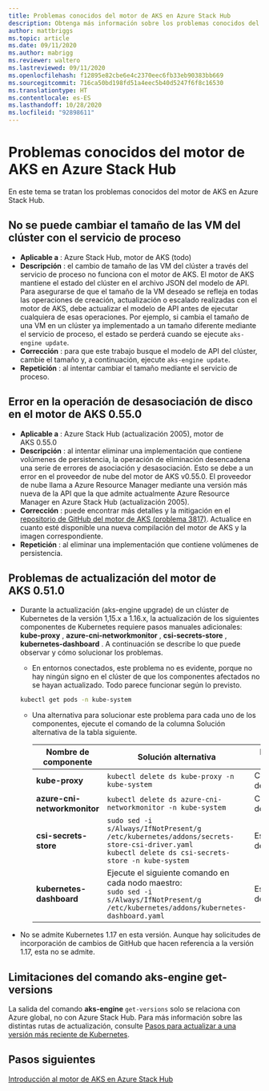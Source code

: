 ```yaml
---
title: Problemas conocidos del motor de AKS en Azure Stack Hub
description: Obtenga más información sobre los problemas conocidos del motor de AKS en Azure Stack Hub.
author: mattbriggs
ms.topic: article
ms.date: 09/11/2020
ms.author: mabrigg
ms.reviewer: waltero
ms.lastreviewed: 09/11/2020
ms.openlocfilehash: f12895e82cbe6e4c2370eec6fb33eb90383bb669
ms.sourcegitcommit: 716ca50bd198fd51a4eec5b40d5247f6f8c16530
ms.translationtype: HT
ms.contentlocale: es-ES
ms.lasthandoff: 10/28/2020
ms.locfileid: "92898611"
---
```

# <a name="known-issues-with-the-aks-engine-on-azure-stack-hub"></a>Problemas conocidos del motor de AKS en Azure Stack Hub

En este tema se tratan los problemas conocidos del motor de AKS en Azure Stack Hub.

## <a name="unable-to-resize-cluster-vms-with-the-compute-service"></a>No se puede cambiar el tamaño de las VM del clúster con el servicio de proceso

- **Aplicable a** : Azure Stack Hub, motor de AKS (todo)
- **Descripción** : el cambio de tamaño de las VM del clúster a través del servicio de proceso no funciona con el motor de AKS. El motor de AKS mantiene el estado del clúster en el archivo JSON del modelo de API. Para asegurarse de que el tamaño de la VM deseado se refleja en todas las operaciones de creación, actualización o escalado realizadas con el motor de AKS, debe actualizar el modelo de API antes de ejecutar cualquiera de esas operaciones. Por ejemplo, si cambia el tamaño de una VM en un clúster ya implementado a un tamaño diferente mediante el servicio de proceso, el estado se perderá cuando se ejecute `aks-engine update`.
- **Corrección** : para que este trabajo busque el modelo de API del clúster, cambie el tamaño y, a continuación, ejecute `aks-engine update`.
- **Repetición** : al intentar cambiar el tamaño mediante el servicio de proceso.

## <a name="disk-detach-operation-fails-in-aks-engine-0550"></a>Error en la operación de desasociación de disco en el motor de AKS 0.55.0

- **Aplicable a** : Azure Stack Hub (actualización 2005), motor de AKS 0.55.0
- **Descripción** : al intentar eliminar una implementación que contiene volúmenes de persistencia, la operación de eliminación desencadena una serie de errores de asociación y desasociación. Esto se debe a un error en el proveedor de nube del motor de AKS v0.55.0. El proveedor de nube llama a Azure Resource Manager mediante una versión más nueva de la API que la que admite actualmente Azure Resource Manager en Azure Stack Hub (actualización 2005).
- **Corrección** : puede encontrar más detalles y la mitigación en el [repositorio de GitHub del motor de AKS (problema 3817)](https://github.com/Azure/aks-engine/issues/3817#issuecomment-691329443). Actualice en cuanto esté disponible una nueva compilación del motor de AKS y la imagen correspondiente.
- **Repetición** : al eliminar una implementación que contiene volúmenes de persistencia.



## <a name="upgrade-issues-in-aks-engine-0510"></a>Problemas de actualización del motor de AKS 0.51.0

* Durante la actualización (aks-engine upgrade) de un clúster de Kubernetes de la versión 1,15.x a 1.16.x, la actualización de los siguientes componentes de Kubernetes requiere pasos manuales adicionales: **kube-proxy** , **azure-cni-networkmonitor** , **csi-secrets-store** , **kubernetes-dashboard** . A continuación se describe lo que puede observar y cómo solucionar los problemas.

  * En entornos conectados, este problema no es evidente, porque no hay ningún signo en el clúster de que los componentes afectados no se hayan actualizado. Todo parece funcionar según lo previsto.
  <!-- * In disconnected environments, you can see this problem when you run a query for the system pods status and see that the pods for the components mentioned below are not in "Ready" state: -->

    ```bash  
    kubectl get pods -n kube-system
    ```

  * Una alternativa para solucionar este problema para cada uno de los componentes, ejecute el comando de la columna Solución alternativa de la tabla siguiente.

    |Nombre de componente |Solución alternativa |Escenarios afectados|
    |---------------|-----------|------------------|
    |**kube-proxy**     | `kubectl delete ds kube-proxy -n kube-system` |Conectado, desconectado |
    |**azure-cni-networkmonitor**   | `kubectl delete ds azure-cni-networkmonitor -n kube-system`   | Conectado, desconectado |
    |**csi-secrets-store**  |`sudo sed -i s/Always/IfNotPresent/g /etc/kubernetes/addons/secrets-store-csi-driver.yaml`<br>`kubectl delete ds csi-secrets-store -n kube-system` | Escenario desconectado |
    |**kubernetes-dashboard** |Ejecute el siguiente comando en cada nodo maestro:<br>`sudo sed -i s/Always/IfNotPresent/g /etc/kubernetes/addons/kubernetes-dashboard.yaml` |Escenario desconectado |

* No se admite Kubernetes 1.17 en esta versión. Aunque hay solicitudes de incorporación de cambios de GitHub que hacen referencia a la versión 1.17, esta no se admite.

## <a name="aks-engine-get-versions-command-limitations"></a>Limitaciones del comando aks-engine get-versions

La salida del comando **aks-engine** `get-versions` solo se relaciona con Azure global, no con Azure Stack Hub. Para más información sobre las distintas rutas de actualización, consulte [Pasos para actualizar a una versión más reciente de Kubernetes](azure-stack-kubernetes-aks-engine-upgrade.md#steps-to-upgrade-to-a-newer-kubernetes-version).

## <a name="next-steps"></a>Pasos siguientes

[Introducción al motor de AKS en Azure Stack Hub](azure-stack-kubernetes-aks-engine-overview.md)
